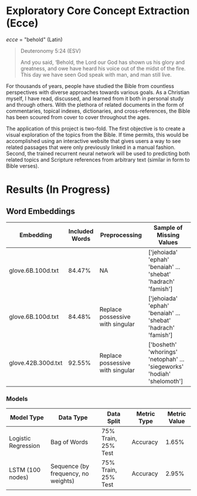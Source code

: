 # Exploratory Core Concept Extraction (Ecce)

_ecce_ = "behold" (Latin)

> Deuteronomy 5:24 (ESV)
>
> And you said, ‘Behold, the Lord our God has shown us his glory and greatness, and owe have heard
his voice out of the midst of the fire. This day we have seen God speak with man, and man still
live.

For thousands of years, people have studied the Bible from countless perspectives with diverse
approaches towards various goals. As a Christian myself, I have read, discussed, and learned
from it both in personal study and through others. With the plethora of related documents in
the form of commentaries, topical indexes, dictionaries, and cross-references, the Bible has
been scoured from cover to cover throughout the ages.

The application of this project is two-fold. The first objective is to create a visual exploration of
the topics from the Bible. If time permits, this would be accomplished using an interactive
website that gives users a way to see related passages that were only previously linked in a
manual fashion. Second, the trained recurrent neural network will be used to predicting both
related topics and Scripture references from arbitrary text (similar in form to Bible verses).

# Results (In Progress)

## Word Embeddings

| Embedding          | Included Words | Preprocessing                    | Sample of Missing Values                                                 |
|--------------------|----------------|----------------------------------|-------------------------------------------------------------------------|
| glove.6B.100d.txt  | 84.47%         | NA                               | ['jehoiada' 'ephah' 'benaiah' ... 'shebat' 'hadrach' 'famish']          |
| glove.6B.100d.txt  | 84.48%         | Replace possessive with singular | ['jehoiada' 'ephah' 'benaiah' ... 'shebat' 'hadrach' 'famish']          |
| glove.42B.300d.txt | 92.55%         | Replace possessive with singular | ['bosheth' 'whorings' 'netophah' ... 'siegeworks' 'hodiah' 'shelomoth'] |

### Models

| Model Type          | Data Type                           | Data Split          | Metric Type | Metric Value |
|---------------------|-------------------------------------|---------------------|-------------|--------------|
| Logistic Regression | Bag of Words                        | 75% Train, 25% Test | Accuracy    | 1.65%        |
| LSTM (100 nodes)    | Sequence (by frequency, no weights) | 75% Train, 25% Test | Accuracy    | 2.95%        |
